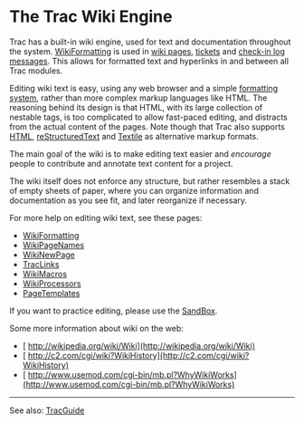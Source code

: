 # The Trac Wiki Engine


Trac has a built-in wiki engine, used for text and documentation throughout the system. [WikiFormatting](wiki-formatting) is used in [wiki pages](title-index), [tickets](trac-tickets) and [check-in log messages](trac-changeset).  This allows for formatted text and hyperlinks in and between all Trac modules.


Editing wiki text is easy, using any web browser and a simple [formatting system](wiki-formatting), rather than more complex markup languages like HTML.  The reasoning behind its design is that HTML, with its large collection of nestable tags, is too complicated to allow fast-paced editing, and distracts from the actual content of the pages. Note though that Trac also supports [HTML](wiki-html), [reStructuredText](wiki-restructured-text) and [ Textile](http://www.textism.com/tools/textile/) as alternative markup formats.


The main goal of the wiki is to make editing text easier and *encourage* people to contribute and annotate text content for a project.


The wiki itself does not enforce any structure, but rather resembles a stack of empty sheets of paper, where you can organize information and documentation as you see fit, and later reorganize if necessary.


For more help on editing wiki text, see these pages:

- [WikiFormatting](wiki-formatting)
- [WikiPageNames](wiki-page-names)
- [WikiNewPage](wiki-new-page)
- [TracLinks](trac-links)
- [WikiMacros](wiki-macros)
- [WikiProcessors](wiki-processors)
- [PageTemplates](page-templates)


If you want to practice editing, please use the [SandBox](sand-box).


Some more information about wiki on the web:

- [ http://wikipedia.org/wiki/Wiki](http://wikipedia.org/wiki/Wiki)
- [ http://c2.com/cgi/wiki?WikiHistory](http://c2.com/cgi/wiki?WikiHistory)
- [ http://www.usemod.com/cgi-bin/mb.pl?WhyWikiWorks](http://www.usemod.com/cgi-bin/mb.pl?WhyWikiWorks)

---


See also: [TracGuide](trac-guide)